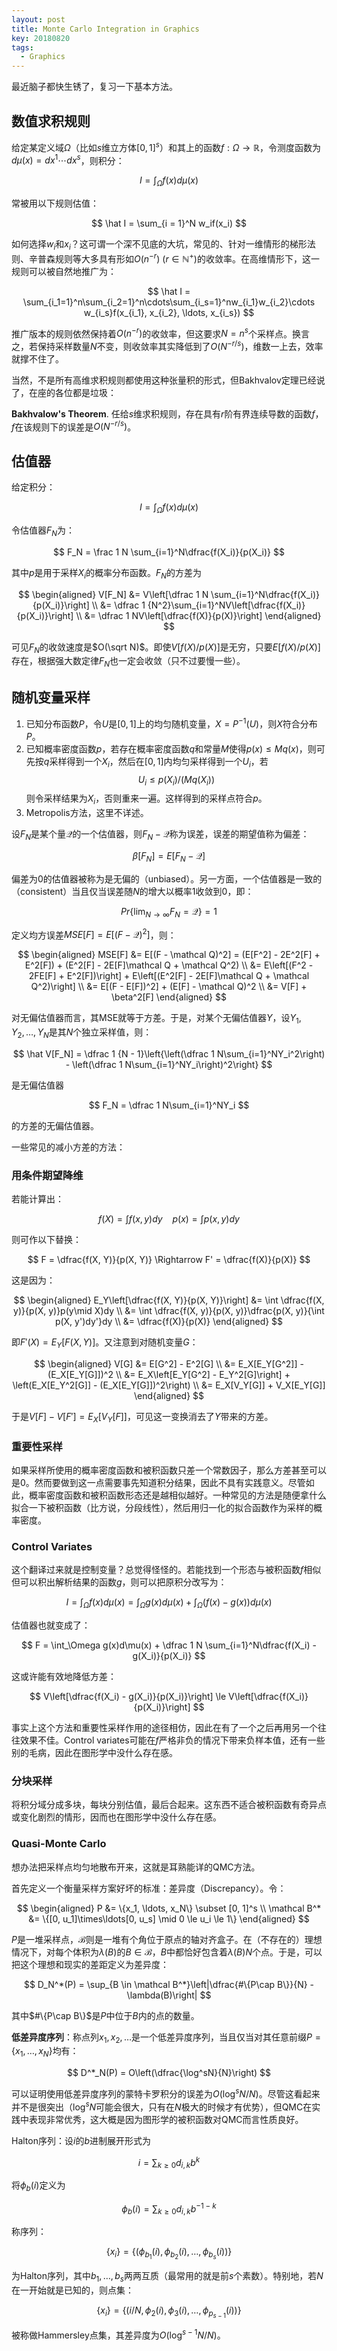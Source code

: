 ```yaml
---
layout: post
title: Monte Carlo Integration in Graphics
key: 20180820
tags:
  - Graphics
---
```


最近脑子都快生锈了，复习一下基本方法。

<!--more-->

## 数值求积规则

给定某定义域$\Omega$（比如$s$维立方体$[0, 1]^s$）和其上的函数$f: \Omega \to \mathbb R$，令测度函数为$d\mu(x) = dx^1\cdots dx^s$，则积分：

$$
I = \int_\Omega f(x)d\mu(x)
$$

常被用以下规则估值：

$$
\hat I = \sum_{i = 1}^N w_if(x_i)
$$

如何选择$w_i$和$x_i$？这可谓一个深不见底的大坑，常见的、针对一维情形的梯形法则、辛普森规则等大多具有形如$O(n^{-r})~(r \in \mathbb N^+)$的收敛率。在高维情形下，这一规则可以被自然地推广为：

$$
\hat I = \sum_{i_1=1}^n\sum_{i_2=1}^n\cdots\sum_{i_s=1}^nw_{i_1}w_{i_2}\cdots w_{i_s}f(x_{i_1}, x_{i_2}, \ldots, x_{i_s})
$$

推广版本的规则依然保持着$O(n^{-r})$的收敛率，但这要求$N = n^s$个采样点。换言之，若保持采样数量$N$不变，则收敛率其实降低到了$O(N^{-r/s})$，维数一上去，效率就撑不住了。

当然，不是所有高维求积规则都使用这种张量积的形式，但Bakhvalov定理已经说了，在座的各位都是垃圾：

**Bakhvalow's Theorem**. 任给$s$维求积规则，存在具有$r$阶有界连续导数的函数$f$，$f$在该规则下的误差是$O(N^{-r/s})$。

## 估值器

给定积分：

$$
I = \int_\Omega f(x)d\mu(x)
$$

令估值器$F_N$为：

$$
F_N = \frac 1 N \sum_{i=1}^N\dfrac{f(X_i)}{p(X_i)}
$$

其中$p$是用于采样$X_i$的概率分布函数。$F_N$的方差为

$$
\begin{aligned}
V[F_N] &= V\left[\dfrac 1 N \sum_{i=1}^N\dfrac{f(X_i)}{p(X_i)}\right] \\
&= \dfrac 1 {N^2}\sum_{i=1}^NV\left[\dfrac{f(X_i)}{p(X_i)}\right] \\
&= \dfrac 1 NV\left[\dfrac{f(X)}{p(X)}\right]
\end{aligned}
$$

可见$F_N$的收敛速度是$O(\sqrt N)$。即使$V[f(X)/p(X)]$是无穷，只要$E[f(X)/p(X)]$存在，根据强大数定律$F_N$也一定会收敛（只不过要慢一些）。

## 随机变量采样

1. 已知分布函数$P$，令$U$是$[0, 1]$上的均匀随机变量，$X = P^{-1}(U)$，则$X$符合分布$P$。
2. 已知概率密度函数$p$，若存在概率密度函数$q$和常量$M$使得$p(x) \le Mq(x)$，则可先按$q$采样得到一个$X_i$，然后在$[0, 1]$内均匀采样得到一个$U_i$，若
    $$
    U_i \le p(X_i) / (Mq(X_i))
    $$
    则令采样结果为$X_i$，否则重来一遍。这样得到的采样点符合$p$。
3. Metropolis方法，这里不详述。

设$F_N$是某个量$\mathcal Q$的一个估值器，则$F_N - \mathcal Q$称为误差，误差的期望值称为偏差：

$$
\beta[F_N] = E[F_N - \mathcal Q]
$$

偏差为0的估值器被称为是无偏的（unbiased）。另一方面，一个估值器是一致的（consistent）当且仅当误差随$N$的增大以概率1收敛到0，即：

$$
Pr\left\{\lim_{N \to \infty}F_N = \mathcal Q\right\} = 1
$$

定义均方误差$MSE[F] = E[(F - \mathcal Q)^2]$，则：

$$
\begin{aligned}
MSE[F] &= E[(F - \mathcal Q)^2] = (E[F^2] - 2E^2[F] + E^2[F]) + (E^2[F] - 2E[F]\mathcal Q + \mathcal Q^2) \\
&= E\left[(F^2 - 2FE[F] + E^2[F])\right] + E\left[(E^2[F] - 2E[F]\mathcal Q + \mathcal Q^2)\right] \\
&= E[(F - E[F])^2] + (E[F] - \mathcal Q)^2 \\
&= V[F] + \beta^2[F]
\end{aligned}
$$

对无偏估值器而言，其MSE就等于方差。于是，对某个无偏估值器$Y$，设$Y_1, Y_2, \ldots, Y_N$是其$N$个独立采样值，则：

$$
\hat V[F_N] = \dfrac 1 {N - 1}\left{\left(\dfrac 1 N\sum_{i=1}^NY_i^2\right) - \left(\dfrac 1 N\sum_{i=1}^NY_i\right)^2\right}
$$

是无偏估值器

$$
F_N = \dfrac 1 N\sum_{i=1}^NY_i
$$

的方差的无偏估值器。

一些常见的减小方差的方法：

### 用条件期望降维

若能计算出：

$$
f(X) = \int f(x, y)dy~~~~p(x) = \int p(x, y)dy
$$

则可作以下替换：

$$
F = \dfrac{f(X, Y)}{p(X, Y)} \Rightarrow F' = \dfrac{f(X)}{p(X)}
$$

这是因为：

$$
\begin{aligned}
E_Y\left[\dfrac{f(X, Y)}{p(X, Y)}\right]
&= \int \dfrac{f(X, y)}{p(X, y)}p(y\mid X)dy \\
&= \int \dfrac{f(X, y)}{p(X, y)}\dfrac{p(X, y)}{\int p(X, y')dy'}dy \\
&= \dfrac{f(X)}{p(X)}
\end{aligned}
$$

即$F'(X) = E_Y[F(X, Y)]$。又注意到对随机变量$G$：

$$
\begin{aligned}
V[G] &= E[G^2] - E^2[G] \\
&= E_X[E_Y[G^2]] - (E_X[E_Y[G]])^2 \\
&= E_X\left[E_Y[G^2] - E_Y^2[G]\right] + \left(E_X[E_Y^2[G]] - (E_X[E_Y[G]])^2\right) \\
&= E_X[V_Y[G]] + V_X[E_Y[G]]
\end{aligned}
$$

于是$V[F] - V[F'] = E_X[V_Y[F]]$，可见这一变换消去了$Y$带来的方差。

### 重要性采样

如果采样所使用的概率密度函数和被积函数只差一个常数因子，那么方差甚至可以是0。然而要做到这一点需要事先知道积分结果，因此不具有实践意义。尽管如此，概率密度函数和被积函数形态还是越相似越好。一种常见的方法是随便拿什么拟合一下被积函数（比方说，分段线性），然后用归一化的拟合函数作为采样的概率密度。

### Control Variates

这个翻译过来就是控制变量？总觉得怪怪的。若能找到一个形态与被积函数$f$相似但可以积出解析结果的函数$g$，则可以把原积分改写为：

$$
I = \int_\Omega f(x)d\mu(x) = \int_\Omega g(x)d\mu(x) + \int_\Omega (f(x) - g(x))d\mu(x)
$$

估值器也就变成了：

$$
F = \int_\Omega g(x)d\mu(x) + \dfrac 1 N \sum_{i=1}^N\dfrac{f(X_i) - g(X_i)}{p(X_i)}
$$

这或许能有效地降低方差：

$$
V\left[\dfrac{f(X_i) - g(X_i)}{p(X_i)}\right] \le V\left[\dfrac{f(X_i)}{p(X_i)}\right]
$$

事实上这个方法和重要性采样作用的途径相仿，因此在有了一个之后再用另一个往往效果不佳。Control variates可能在$f$严格非负的情况下带来负样本值，还有一些别的毛病，因此在图形学中没什么存在感。

### 分块采样

将积分域分成多块，每块分别估值，最后合起来。这东西不适合被积函数有奇异点或变化剧烈的情形，因而也在图形学中没什么存在感。

### Quasi-Monte Carlo

想办法把采样点均匀地散布开来，这就是耳熟能详的QMC方法。

首先定义一个衡量采样方案好坏的标准：差异度（Discrepancy）。令：

$$
\begin{aligned}
P &= \{x_1, \ldots, x_N\} \subset [0, 1]^s \\
\mathcal B^* &= \{[0, u_1]\times\ldots[0, u_s] \mid 0 \le u_i \le 1\}
\end{aligned}
$$

$P$是一堆采样点，$\mathcal B$则是一堆有个角位于原点的轴对齐盒子。在（不存在的）理想情况下，对每个体积为$\lambda(B)$的$B \in \mathcal B$，$B$中都恰好包含着$\lambda(B)N$个点。于是，可以把这个理想和现实的差距定义为差异度：

$$
D_N^*(P) = \sup_{B \in \mathcal B^*}\left|\dfrac{#\{P\cap B\}}{N} - \lambda(B)\right|
$$

其中$#\{P\cap B\}$是$P$中位于$B$内的点的数量。

**低差异度序列**：称点列$x_1, x_2, \ldots$是一个低差异度序列，当且仅当对其任意前缀$P = \{x_1, \ldots, x_N\}$均有：

$$
D^*_N(P) = O\left(\dfrac{\log^sN}{N}\right)
$$

可以证明使用低差异度序列的蒙特卡罗积分的误差为$O(\log^sN / N)$。尽管这看起来并不是很突出（$\log^sN$可能会很大，只有在$N$极大的时候才有优势），但QMC在实践中表现非常优秀，这大概是因为图形学的被积函数对QMC而言性质良好。

Halton序列：设$i$的$b$进制展开形式为

$$
i = \sum_{k \ge 0}d_{i, k}b^k
$$

将$\phi_b(i)$定义为

$$
\phi_b(i) = \sum_{k \ge 0}d_{i, k}b^{-1-k}
$$

称序列：

$$
\{x_i\} = \{(\phi_{b_1}(i), \phi_{b_2}(i), \ldots, \phi_{b_s}(i))\}
$$

为Halton序列，其中$b_1, \ldots, b_s$两两互质（最常用的就是前$s$个素数）。特别地，若$N$在一开始就是已知的，则点集：

$$
\{x_i\} = \{(i/N, \phi_2(i), \phi_3(i), \ldots, \phi_{p_{s-1}}(i))\}
$$

被称做Hammersley点集，其差异度为$O(\log^{s-1}N/N)$。
